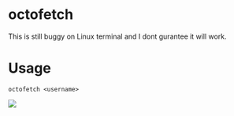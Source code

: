 # octofetch

This is still buggy on Linux terminal and I dont gurantee it will work.

# Usage
```octofetch <username>```

<img src=https://taku.n1ko23.moe/static/attachments/1634299467145-hNghcWz.png>
